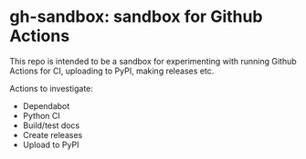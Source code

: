 gh-sandbox: sandbox for Github Actions
======================================

This repo is intended to be a sandbox for experimenting with running Github
Actions for CI, uploading to PyPI, making releases etc.

Actions to investigate:

* Dependabot
* Python CI
* Build/test docs
* Create releases
* Upload to PyPI
